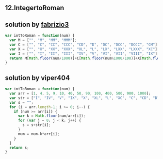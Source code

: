 ## 12.IntegertoRoman
## solution by [fabrizio3](https://discuss.leetcode.com/topic/12384/simple-solution)
```javascript
var intToRoman = function(num) {
  var M = ["", "M", "MM", "MMM"];
  var C = ["", "C", "CC", "CCC", "CD", "D", "DC", "DCC", "DCCC", "CM"];
  var X = ["", "X", "XX", "XXX", "XL", "L", "LX", "LXX", "LXXX", "XC"];
  var I = ["", "I", "II", "III", "IV", "V", "VI", "VII", "VIII", "IX"];
  return M[Math.floor(num/1000)]+C[Math.floor(num%1000/100)]+X[Math.floor(num%100/10)]+I[num%10];
}
```
## solution by viper404
```javascript
var intToRoman = function(num) {
  var arr = [1, 4, 5, 9, 10, 40, 50, 90, 100, 400, 500, 900, 1000];
  var str = ["I", "IV", "V", "IX", "X", "XL", "L", "XC", "C", "CD", "D", "CM", "M"];
  var s = "";
  for (i = arr.length-1; i >= 0; i--) {
    if (num >= arr[i]) {
      var k = Math.floor(num/arr[i]);
      for (var j = 0; j < k; j++) {
        s = s+str[i];
      }
      num = num-k*arr[i];
    }
  }
  return s;
}
```
